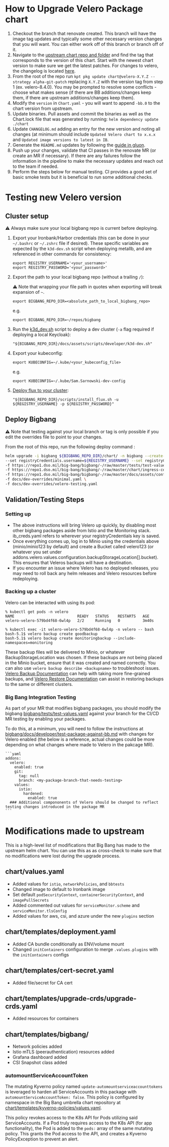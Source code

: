 # How to Upgrade Velero Package chart

1. Checkout the branch that renovate created. This branch will have the image tag updates and typically some other necessary version changes that you will want. You can either work off of this branch or branch off of it.
1. Navigate to the [upstream chart repo and folder](https://github.com/vmware-tanzu/helm-charts/tree/main/charts/velero) and find the tag that corresponds to the version of this chart. Start with the newest chart version to make sure we get the latest patches. For changes to velero, the changelog is located [here](https://github.com/vmware-tanzu/helm-charts/releases).
1. From the root of the repo run `kpt pkg update chart@velero-X.Y.Z --strategy alpha-git-patch` replacing `X.Y.Z` with the version tag from step 1 (ex. velero-8.4.0). You may be prompted to resolve some conflicts - choose what makes sense (if there are BB additions/changes keep them, if there are upstream additions/changes keep them).
1. Modify the `version` in `Chart.yaml` - you will want to append `-bb.0` to the chart version from upstream.
1. Update binaries. Pull assets and commit the binaries as well as the Chart.lock file that was generated by running: `helm dependency update ./chart`
1. Update `CHANGELOG.md` adding an entry for the new version and noting all changes (at minimum should include `Updated Velero chart to x.x.x` and `Updated image versions to latest in IB`.
1. Generate the `README.md` updates by following the [guide in gluon](https://repo1.dso.mil/platform-one/big-bang/apps/library-charts/gluon/-/blob/master/docs/bb-package-readme.md).
1. Push up your changes, validate that CI passes in the renovate MR (or create an MR if necessary). If there are any failures follow the information in the pipeline to make the necessary updates and reach out to the team if needed.
1.  Perform the steps below for manual testing. CI provides a good set of basic smoke tests but it is beneficial to run some additional checks.

# Testing new Velero version

## Cluster setup
⚠️ Always make sure your local bigbang repo is current before deploying.
1. Export your Ironbank/Harbor credentials (this can be done in your `~/.bashrc` or `~/.zshrc` file if desired). These specific variables are expected by the `k3d-dev.sh` script when deploying metallb, and are referenced in other commands for consistency:
    ```
    export REGISTRY_USERNAME='<your_username>'
    export REGISTRY_PASSWORD='<your_password>'
    ```
1. Export the path to your local bigbang repo (without a trailing `/`):

  	⚠️ Note that wrapping your file path in quotes when exporting will break expansion of `~`.
    ```
    export BIGBANG_REPO_DIR=<absolute_path_to_local_bigbang_repo>
    ```
    e.g.
    ```
    export BIGBANG_REPO_DIR=~/repos/bigbang
    ```
1. Run the [k3d_dev.sh](https://repo1.dso.mil/big-bang/bigbang/-/blob/master/docs/assets/scripts/developer/k3d-dev.sh) script to deploy a dev cluster (`-a` flag required if deploying a local Keycloak):

    ```
    "${BIGBANG_REPO_DIR}/docs/assets/scripts/developer/k3d-dev.sh"
    ```

1. Export your kubeconfig:

    ```
    export KUBECONFIG=~/.kube/<your_kubeconfig_file>
    ```
    e.g.
    ```
    export KUBECONFIG=~/.kube/Sam.Sarnowski-dev-config
    ```
1. [Deploy flux to your cluster](https://repo1.dso.mil/big-bang/bigbang/-/blob/master/scripts/install_flux.sh):
    ```
    "${BIGBANG_REPO_DIR}/scripts/install_flux.sh -u ${REGISTRY_USERNAME} -p ${REGISTRY_PASSWORD}"
    ```
## Deploy Bigbang

   ⚠️ Note that testing against your local branch or tag is only possible if you edit the overrides file to point to your changes.

From the root of this repo, run the following deploy command :

  ```sh
  helm upgrade -i bigbang ${BIGBANG_REPO_DIR}/chart/ -n bigbang --create-namespace \
  --set registryCredentials.username=${REGISTRY_USERNAME} --set registryCredentials.password=${REGISTRY_PASSWORD} \
  -f https://repo1.dso.mil/big-bang/bigbang/-/raw/master/tests/test-values.yaml \
  -f https://repo1.dso.mil/big-bang/bigbang/-/raw/master/chart/ingress-certs.yaml \
  -f https://repo1.dso.mil/big-bang/bigbang/-/raw/master/docs/assets/configs/example/dev-sso-values.yaml \
  -f docs/dev-overrides/minimal.yaml \
  -f docs/dev-overrides/velero-testing.yaml
  ```

## Validation/Testing Steps

### Setting up
- The above instructions will bring Velero up quickly, by disabling most other bigbang packages aside from Istio and the Monitoring stack. ib_creds.yaml refers to wherever your registryCredentials key is saved.
- Once everything comes up, log in to Minio using the credentials above (minio/minio123 by default) and create a Bucket called velero123 (or whatever you set  under addons.velero.values.configuration.backupStorageLocation[].bucket). This ensures that Veleros backups will have a destination.
- If you encounter an issue where Velero has no deployed releases, you may need to roll back any helm releases and Velero resources before redeploying.

### Backing up a cluster

Velero can be interacted with using its pod:

```
% kubectl get pods -n velero
NAME                            READY   STATUS    RESTARTS   AGE
velero-velero-579bd4f68-6wl4p   2/2     Running   0          3m40s

% kubectl exec -it velero-velero-579bd4f68-6wl4p -n velero -- bash
bash-5.1$ velero backup create goodbackup
bash-5.1$ velero backup create monitoringbackup --include-namespaces=monitoring
```

These backup files will be delivered to Minio, or whatever BackupStorageLocation was chosen. If these backups are not being placed in the Minio bucket, ensure that it was created and named correctly. You can also use `velero backup describe <backupname>` to troubleshoot issues. [Velero Backup Documentation](https://velero.io/docs/v1.10/backup-reference/) can help with taking more fine-grained backups, and [Velero Restore Documentation](https://velero.io/docs/main/restore-reference/) can assist in restoring backups to the same or different clusters.

### Big Bang Integration Testing

As part of your MR that modifies bigbang packages, you should modify the bigbang  [bigbang/tests/test-values.yaml](https://repo1.dso.mil/big-bang/bigbang/-/blob/master/tests/test-values.yaml?ref_type=heads) against your branch for the CI/CD MR testing by enabling your packages. 

To do this, at a minimum, you will need to follow the instructions at [bigbang/docs/developer/test-package-against-bb.md](https://repo1.dso.mil/big-bang/bigbang/-/blob/master/docs/developer/test-package-against-bb.md?ref_type=heads) with changes for Velero enabled (the below is a reference, actual changes could be more depending on what changes where made to Velero in the pakcage MR).

    ```yaml
    addons:
      velero:
        enabled: true
        git:
          tag: null
          branch: <my-package-branch-that-needs-testing>
        values:
          istio:
            hardened:
              enabled: true
      ### Additional compononents of Velero should be changed to reflect testing changes introduced in the package MR
    ```

# Modifications made to upstream
This is a high-level list of modifications that Big Bang has made to the upstream helm chart. You can use this as as cross-check to make sure that no modifications were lost during the upgrade process.

## chart/values.yaml

- Added values for `istio`, `networkPolicies`, and `bbtests`
- Changed image to default to Ironbank image
- Set default `podSecurityContext`, `containerSecurityContext`,  and `imagePullSecrets`
- Added commented out values for `serviceMonitor.scheme` and `serviceMonitor.tlsConfig`
- Added values for aws, csi, and azure under the new `plugins` section

## chart/templates/deployment.yaml

- Added CA bundle conditionally as ENV/volume mount
- Changed `initContainers` configuration to merge `.values.plugins` with the `initContainers` configs

## chart/templates/cert-secret.yaml

- Added file/secret for CA cert

## chart/templates/upgrade-crds/upgrade-crds.yaml

- Added resources for containers

## chart/templates/bigbang/

- Network policies added
- Istio mTLS (peerauthentication) resources added
- Grafana dashboard added
- CSI Snapshot class added

### automountServiceAccountToken
The mutating Kyverno policy named `update-automountserviceaccounttokens` is leveraged to harden all ServiceAccounts in this package with `automountServiceAccountToken: false`. This policy is configured by namespace in the Big Bang umbrella chart repository at [chart/templates/kyverno-policies/values.yaml](https://repo1.dso.mil/big-bang/bigbang/-/blob/master/chart/templates/kyverno-policies/values.yaml?ref_type=heads). 

This policy revokes access to the K8s API for Pods utilizing said ServiceAccounts. If a Pod truly requires access to the K8s API (for app functionality), the Pod is added to the `pods:` array of the same mutating policy. This grants the Pod access to the API, and creates a Kyverno PolicyException to prevent an alert.

